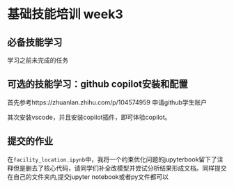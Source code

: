 # 基础技能培训 week3



## 必备技能学习

学习之前未完成的任务



## 可选的技能学习：github copilot安装和配置

首先参考https://zhuanlan.zhihu.com/p/104574959
申请github学生账户

其次安装vscode，并且安装copilot插件，即可体验copilot。


## 提交的作业

在`facility_location.ipynb`中，我将一个约束优化问题的jupyterbook留下了注释但是删去了核心代码，请同学们补全改模型并尝试分析结果形成文档。同样提交在自己的文件夹内,提交jupyter notebook或者py文件都可以

